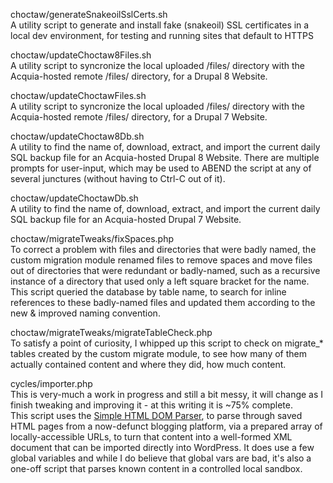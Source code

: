 choctaw/generateSnakeoilSslCerts.sh  
A utility script to generate and install fake (snakeoil) SSL certificates in a local dev environment, for testing and running sites that default to HTTPS

choctaw/updateChoctaw8Files.sh  
A utility script to syncronize the local uploaded /files/ directory with the Acquia-hosted remote /files/ directory, for a Drupal 8 Website. 

choctaw/updateChoctawFiles.sh  
A utility script to syncronize the local uploaded /files/ directory with the Acquia-hosted remote /files/ directory, for a Drupal 7 Website. 

choctaw/updateChoctaw8Db.sh  
A utility to find the name of, download, extract, and import the current daily SQL backup file for an Acquia-hosted Drupal 8 Website. There are multiple prompts for user-input, which may be used to ABEND the script at any of several junctures (without having to Ctrl-C out of it).

choctaw/updateChoctawDb.sh  
A utility to find the name of, download, extract, and import the current daily SQL backup file for an Acquia-hosted Drupal 7 Website. 

choctaw/migrateTweaks/fixSpaces.php  
To correct a problem with files and directories that were badly named, the custom migration module renamed files to remove spaces and move files out of directories that were redundant or badly-named, such as a recursive instance of a directory that used only a left square bracket for the name.
This script queried the database by table name, to search for inline references to these badly-named files and updated them according to the new & improved naming convention.

choctaw/migrateTweaks/migrateTableCheck.php  
To satisfy a point of curiosity, I whipped up this script to check on migrate_* tables created by the custom migrate module, to see how many of them actually contained content and where they did, how much content.

cycles/importer.php  
This is very-much a work in progress and still a bit messy, it will change as I finish tweaking and improving it - at this writing it is ~75% complete.   
This script uses the [Simple HTML DOM Parser](http://simplehtmldom.sourceforge.net/manual.htm "Simple HTML DOM parser"), to parse through saved HTML pages from a now-defunct blogging platform, via a prepared array of locally-accessible URLs, to turn that content into a well-formed XML document that can be imported directly into WordPress.
It does use a few global variables and while I do believe that global vars are bad, it's also a one-off script that parses known content in a controlled local sandbox.

